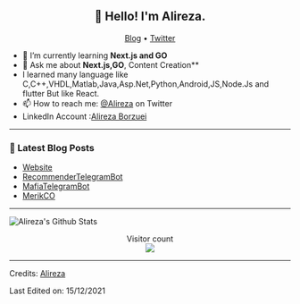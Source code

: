 <h2 align="center">👋 Hello! I'm Alireza.</h2>
<p align="center">
  <a href="http://alirezaborzuei.unaux.com/?i=1">Blog</a> •
  <a href="https://twitter.com/iamjatinrao">Twitter</a>
</p>

- 🌱 I’m currently learning **Next.js and GO**
- 💬 Ask me about **Next.js,GO**, Content Creation**
- I learned many language like C,C++,VHDL,Matlab,Java,Asp.Net,Python,Android,JS,Node.Js and flutter But like React.
- 📫 How to reach me: [@Alireza](https://twitter.com/Alirezaborzuei) on Twitter
- LinkedIn Account :[Alireza Borzuei](https://www.linkedin.com/in/alireza-borzuei-088119a1/)

-----

### 📝 Latest Blog Posts

<!-- BLOG-POST-LIST:START -->
- [Website](http://alirezaborzuei.unaux.com/?i=1)
- [RecommenderTelegramBot](#)
- [MafiaTelegramBot](#)
- [MerikCO](http://www.merikco.com/)
<!-- BLOG-POST-LIST:END -->

-----

<img align="center" alt="Alireza's Github Stats" src="https://github-readme-stats.vercel.app/api?username=alirezaborzuei&show_icons=true&hide_border=true" />

<p align="center"> 
  Visitor count<br>
  <img src="https://profile-counter.glitch.me/alirezaborzuei/count.svg" />
</p>

-----
Credits: [Alireza](https://github.com/alirezaborzuei)

Last Edited on: 15/12/2021
